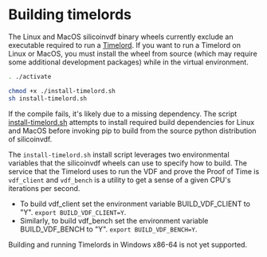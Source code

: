 # Building timelords

The Linux and MacOS silicoinvdf binary wheels currently exclude an executable
required to run a [Timelord](https://github.com/Silicoin-Network/silicoin-blockchain/wiki/Timelords).
If you want to run a Timelord on Linux or MacOS, you must install the wheel
from source (which may require some additional development packages) while in
the virtual environment.

```bash
. ./activate

chmod +x ./install-timelord.sh
sh install-timelord.sh
```

If the compile fails, it's likely due to a missing dependency. The script
[install-timelord.sh](https://github.com/Silicoin-Network/silicoin-blockchain/blob/main/install-timelord.sh)
attempts to install required build dependencies for Linux and MacOS before
invoking pip to build from the source python distribution of silicoinvdf.

The `install-timelord.sh` install script leverages two environmental variables
that the silicoinvdf wheels can use to specify how to build. The service that the
Timelord uses to run the VDF and prove the Proof of Time is `vdf_client` and
`vdf_bench` is a utility to get a sense of a given CPU's iterations per second.

- To build vdf_client set the environment variable BUILD_VDF_CLIENT to "Y".
`export BUILD_VDF_CLIENT=Y`.
- Similarly, to build vdf_bench set the environment variable BUILD_VDF_BENCH
to "Y". `export BUILD_VDF_BENCH=Y`.

Building and running Timelords in Windows x86-64 is not yet supported.

